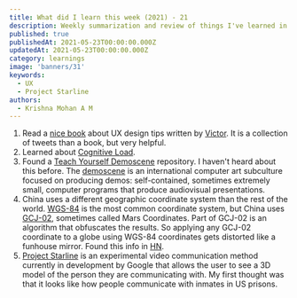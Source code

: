 ```yaml
---
title: What did I learn this week (2021) - 21
description: Weekly summarization and review of things I've learned in the fourth week of May 2021 
published: true
publishedAt: 2021-05-23T00:00:00.000Z
updatedAt: 2021-05-23T00:00:00.000Z
category: learnings
image: 'banners/31'
keywords:  
  - UX
  - Project Starline
authors:
  - Krishna Mohan A M
---
```


1. Read a [nice book](https://fifty.user-interface.io/50_ui_tips.pdf) about UX design tips written by [Victor](https://twitter.com/vponamariov). It is a collection of tweets than a book, but very helpful.
2. Learned about [Cognitive Load](https://en.wikipedia.org/wiki/Cognitive_load).
3. Found a [Teach Yourself Demoscene](https://github.com/psenough/teach_yourself_demoscene_in_14_days) repository. I haven't heard about this before. The [demoscene](https://en.wikipedia.org/wiki/Demoscene) is an international computer art subculture focused on producing demos: self-contained, sometimes extremely small, computer programs that produce audiovisual presentations.
4. China uses a different geographic coordinate system than the rest of the world. [WGS-84](https://en.wikipedia.org/wiki/World_Geodetic_System) is the most common coordinate system, but China uses [GCJ-02](https://en.wikipedia.org/wiki/Restrictions_on_geographic_data_in_China#GCJ-02), sometimes called Mars Coordinates. Part of GCJ-02 is an algorithm that obfuscates the results. So applying any GCJ-02 coordinate to a globe using WGS-84 coordinates gets distorted like a funhouse mirror. Found this info in [HN](https://news.ycombinator.com/item?id=27187915).
5. [Project Starline](https://blog.google/technology/research/project-starline/) is an experimental video communication method currently in development by Google that allows the user to see a 3D model of the person they are communicating with. My first thought was that it looks like how people communicate with inmates in US prisons.